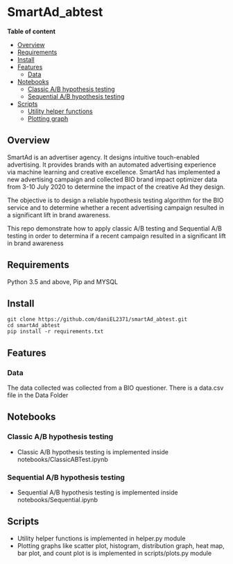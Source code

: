 
# SmartAd_abtest

**Table of content**

- [Overview](##abstract)
- [Requirements](#setup)
- [Install](#install)
- [Features](#features)
  - [Data](#data.csv)
- [Notebooks](#notebooks)
  - [Classic A/B hypothesis testing](notebooks/ClassicABTest.ipynb)
  - [Sequential A/B hypothesis testing](notebooks/Sequential.ipynb)
- [Scripts](#scripts)
  - [Utility helper functions](scripts/helper)
  - [Plotting graph](script/plots)

  


## Overview
SmartAd is an advertiser agency. It designs intuitive touch-enabled advertising. It provides brands with an automated advertising experience via machine learning and creative excellence. SmartAd has implemented a new advertising campaign and collected BIO brand impact optimizer data from 3-10 July 2020 to determine the impact of the creative Ad they design.

The objective is to design a reliable hypothesis testing algorithm for the BIO service and to determine whether a recent advertising campaign resulted in a significant lift in brand awareness.

This repo demonstrate how to apply classic A/B testing and Sequential A/B testing in order to determina if a recent campaign resulted in a significant lift in brand awareness

## Requirements
Python 3.5 and above, Pip and MYSQL
## Install
```
git clone https://github.com/daniEL2371/smartAd_abtest.git
cd smartAd_abtest
pip install -r requirements.txt
```
## Features

### Data
  The data collected was collected from a BIO questioner. There is a data.csv file in the Data Folder
  

## Notebooks
### Classic A/B hypothesis testing
  -  Classic A/B hypothesis testing is implemented inside notebooks/ClassicABTest.ipynb

### Sequential A/B hypothesis testing
  - Sequential A/B hypothesis testing is implemented inside notebooks/Sequential.ipynb

## Scripts
  - Utility helper functions is implemented in helper.py module
  - Plotting graphs like scatter plot, histogram, distribution graph, heat map, bar plot, and count plot is is implemented in scripts/plots.py module



